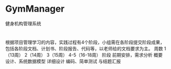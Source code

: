 # GymManager
健身机构管理系统


#
根据项目管理学习的内容，实践过程有4个阶段，小组需在各阶段提交阶段成果，包括各阶段文档、计划书、阶段报告、代码等，以老师给的文档要求为主。
周数	1（13周）	2（14周）	3（15周）	4-5（16-18周）
阶段	前期安排，需求分析	概要设计、系统数据模型	详细设计	编码、简单测试
与结题汇报
